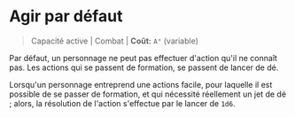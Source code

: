 # Agir par défaut

> Capacité active | Combat |
> **Coût:** `A°` (variable)

Par défaut, un personnage ne peut pas effectuer d'action qu'il ne connaît pas. Les actions qui se passent de formation, se passent de lancer de dé. 

Lorsqu'un personnage entreprend une actions facile, pour laquelle il est possible de se passer de formation, et qui nécessité réellement un jet de dé ; alors, la résolution de l'action s'effectue par le lancer de `1d6`.
